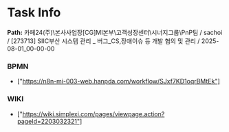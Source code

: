 # Task Info

**Path:** 카페24(주)\본사사업장\[CG]MI본부\고객성장센터\시너지그룹\PnP팀 / sachoi / [273713] SIIC부산 시스템 관리 _ 버그_CS,장애이슈 등 개발 협의 및 관리 / 2025-08-01_00-00-00

### BPMN
- ["https://n8n-mi-003-web.hanpda.com/workflow/SJxf7KD1oqrBMtEk"]

### WIKI
- ["https://wiki.simplexi.com/pages/viewpage.action?pageId=2203032321"]


